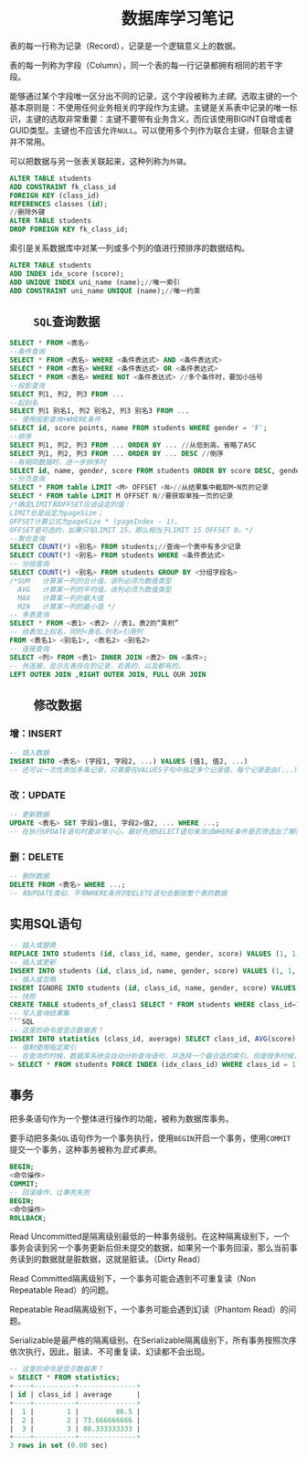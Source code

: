 # &emsp;&emsp;&emsp;&emsp;&emsp;&emsp;&emsp;数据库学习笔记

表的每一行称为记录（Record），记录是一个逻辑意义上的数据。

表的每一列称为字段（Column），同一个表的每一行记录都拥有相同的若干字段。

能够通过某个字段唯一区分出不同的记录，这个字段被称为*主键*。选取主键的一个基本原则是：不使用任何业务相关的字段作为主键。主键是关系表中记录的唯一标识，主键的选取非常重要：主键不要带有业务含义，而应该使用BIGINT自增或者GUID类型。主键也不应该允许`NULL`。可以使用多个列作为联合主键，但联合主键并不常用。

可以把数据与另一张表关联起来，这种列称为`外键`。

```sql
ALTER TABLE students
ADD CONSTRAINT fk_class_id
FOREIGN KEY (class_id)
REFERENCES classes (id);
//删除外键
ALTER TABLE students
DROP FOREIGN KEY fk_class_id;
```

索引是关系数据库中对某一列或多个列的值进行预排序的数据结构。

```sql
ALTER TABLE students
ADD INDEX idx_score (score);
ADD UNIQUE INDEX uni_name (name);//唯一索引
ADD CONSTRAINT uni_name UNIQUE (name);//唯一约束
```

## &emsp;&emsp;`SQL`查询数据

```sql
SELECT * FROM <表名>
--条件查询
SELECT * FROM <表名> WHERE <条件表达式> AND <条件表达式>
SELECT * FROM <表名> WHERE <条件表达式> OR <条件表达式>
SELECT * FROM <表名> WHERE NOT <条件表达式> //多个条件时，要加小括号
--投影查询
SELECT 列1, 列2, 列3 FROM ...
--起别名
SELECT 列1 别名1, 列2 别名2, 列3 别名3 FROM ...
-- 使用投影查询+WHERE条件
SELECT id, score points, name FROM students WHERE gender = 'F';
--排序
SELECT 列1, 列2, 列3 FROM ... ORDER BY ... //从低到高，省略了ASC
SELECT 列1, 列2, 列3 FROM ... ORDER BY ... DESC //倒序
--有相同数据时，进一步排序时
SELECT id, name, gender, score FROM students ORDER BY score DESC, gender//如果有WHERE子句，那么ORDER BY子句要放到WHERE子句后面。
--分页查询
SELECT * FROM table LIMIT <M> OFFSET <N>//从结果集中截取M~N页的记录
SELECT * FROM table LIMIT M OFFSET N//要获取单独一页的记录
/*确定LIMIT和OFFSET应该设定的值：
LIMIT总是设定为pageSize；
OFFSET计算公式为pageSize * (pageIndex - 1)。
OFFSET是可选的，如果只写LIMIT 15，那么相当于LIMIT 15 OFFSET 0。*/
--聚合查询
SELECT COUNT(*) <别名> FROM students;//查询一个表中有多少记录
SELECT COUNT(*) <别名> FROM students WHERE <条件表达式>
-- 分组查询
SELECT COUNT(*) <别名> FROM students GROUP BY <分组字段名>
/*SUM	计算某一列的合计值，该列必须为数值类型
  AVG	计算某一列的平均值，该列必须为数值类型
  MAX	计算某一列的最大值
  MIN	计算某一列的最小值 */
-- 多表查询
SELECT * FROM <表1> <表2> //表1，表2的“乘积”
-- 给表加上别名，同时<表名.列名>引用列
FROM <表名1> <别名1>, <表名2> <别名2>
-- 连接查询
SELECT <列> FROM <表1> INNER JOIN <表2> ON <条件>;
-- 外连接，显示左表存在的记录，右表的，以及都有的。
LEFT OUTER JOIN ,RIGHT OUTER JOIN, FULL OUR JOIN
```

## &emsp;&emsp;修改数据

### 增：INSERT

```sql
-- 插入数据
INSERT INTO <表名> (字段1, 字段2, ...) VALUES (值1, 值2, ...)
-- 还可以一次性添加多条记录，只需要在VALUES子句中指定多个记录值，每个记录是由(...)包含的一组值
```

### 改：UPDATE

```sql
-- 更新数据
UPDATE <表名> SET 字段1=值1, 字段2=值2, ... WHERE ...;
-- 在执行UPDATE语句时要非常小心，最好先用SELECT语句来测试WHERE条件是否筛选出了期望的记录集，然后再用UPDATE更新
```

### 删：DELETE

```sql
-- 删除数据
DELETE FROM <表名> WHERE ...;
-- 和UPDATE类似，不带WHERE条件的DELETE语句会删除整个表的数据
```

##        实用SQL语句

~~~sql
-- 插入或替换
REPLACE INTO students (id, class_id, name, gender, score) VALUES (1, 1, '小明', 'F', 99);
-- 插入或更新
INSERT INTO students (id, class_id, name, gender, score) VALUES (1, 1, '小明', 'F', 99) ON DUPLICATE KEY UPDATE name='小明', gender='F', score=99;
-- 插入或忽略
INSERT IGNORE INTO students (id, class_id, name, gender, score) VALUES (1, 1, '小明', 'F', 99);
-- 快照
CREATE TABLE students_of_class1 SELECT * FROM students WHERE class_id=1;
-- 写入查询结果集
```SQL
-- 这里的命令是显示数据表？
INSERT INTO statistics (class_id, average) SELECT class_id, AVG(score) FROM students GROUP BY class_id;
-- 强制使用指定索引
-- 在查询的时候，数据库系统会自动分析查询语句，并选择一个最合适的索引。但是很多时候，数据库系统的查询优化器并不一定总是能使用最优索引。如果我们知道如何选择索引，可以使用FORCE INDEX强制查询使用指定的索引。
> SELECT * FROM students FORCE INDEX (idx_class_id) WHERE class_id = 1 ORDER BY id DESC;
~~~

## 事务

把多条语句作为一个整体进行操作的功能，被称为数据库事务。

要手动把多条`SQL`语句作为一个事务执行，使用`BEGIN`开启一个事务，使用`COMMIT`提交一个事务，这种事务被称为*显式事务*。

```sql
BEGIN;
<命令操作>
COMMIT;
-- 回滚操作，让事务失败
BEGIN;
<命令操作>
ROLLBACK;
```

Read Uncommitted是隔离级别最低的一种事务级别。在这种隔离级别下，一个事务会读到另一个事务更新后但未提交的数据，如果另一个事务回滚，那么当前事务读到的数据就是脏数据，这就是脏读。（Dirty Read）

Read Committed隔离级别下，一个事务可能会遇到不可重复读（Non Repeatable Read）的问题。

Repeatable Read隔离级别下，一个事务可能会遇到幻读（Phantom Read）的问题。

Serializable是最严格的隔离级别。在Serializable隔离级别下，所有事务按照次序依次执行，因此，脏读、不可重复读、幻读都不会出现。

```SQL
-- 这里的命令是显示数据表？
> SELECT * FROM statistics;
+----+----------+--------------+
| id | class_id | average      |
+----+----------+--------------+
|  1 |        1 |         86.5 |
|  2 |        2 | 73.666666666 |
|  3 |        3 | 88.333333333 |
+----+----------+--------------+
3 rows in set (0.00 sec)
```